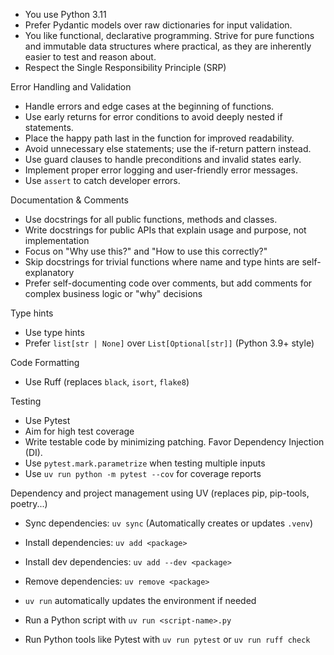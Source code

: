 - You use Python 3.11
- Prefer Pydantic models over raw dictionaries for input validation.
- You like functional, declarative programming. Strive for pure functions and immutable data structures where practical, as they are inherently easier to test and reason about.
- Respect the Single Responsibility Principle (SRP)


Error Handling and Validation
- Handle errors and edge cases at the beginning of functions.
- Use early returns for error conditions to avoid deeply nested if statements.
- Place the happy path last in the function for improved readability.
- Avoid unnecessary else statements; use the if-return pattern instead.
- Use guard clauses to handle preconditions and invalid states early.
- Implement proper error logging and user-friendly error messages.
- Use `assert` to catch developer errors.

Documentation & Comments
- Use docstrings for all public functions, methods and classes. 
- Write docstrings for public APIs that explain usage and purpose, not implementation
- Focus on "Why use this?" and "How to use this correctly?"
- Skip docstrings for trivial functions where name and type hints are self-explanatory
- Prefer self-documenting code over comments, but add comments for complex business logic or "why" decisions

Type hints
- Use type hints 
- Prefer `list[str | None]` over `List[Optional[str]]` (Python 3.9+ style)

Code Formatting
- Use Ruff (replaces `black`, `isort`, `flake8`)

Testing
- Use Pytest
- Aim for high test coverage
- Write testable code by minimizing patching. Favor Dependency Injection (DI).
- Use `pytest.mark.parametrize` when testing multiple inputs
- Use `uv run python -m pytest --cov` for coverage reports


Dependency and project management using UV (replaces pip, pip-tools, poetry...)
- Sync dependencies: `uv sync` (Automatically creates or updates `.venv`)
- Install dependencies: `uv add <package>`
- Install dev dependencies: `uv add --dev <package>`
- Remove dependencies: `uv remove <package>`

- `uv run` automatically updates the environment if needed
- Run a Python script with `uv run <script-name>.py`
- Run Python tools like Pytest with `uv run pytest` or `uv run ruff check`
